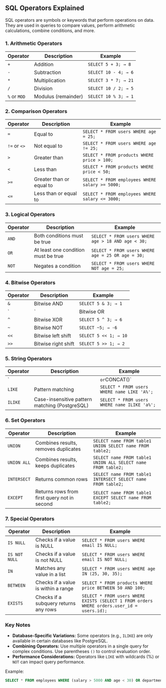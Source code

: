 ## SQL Operators Explained

SQL operators are symbols or keywords that perform operations on data. They are used in queries to compare values, perform arithmetic calculations, combine conditions, and more.

### 1. Arithmetic Operators
| Operator | Description | Example |
|----------|-------------|---------|
| `+` | Addition | `SELECT 5 + 3; → 8` |
| `-` | Subtraction | `SELECT 10 - 4; → 6` |
| `*` | Multiplication | `SELECT 3 * 7; → 21` |
| `/` | Division | `SELECT 10 / 2; → 5` |
| `%` or `MOD` | Modulus (remainder) | `SELECT 10 % 3; → 1` |

### 2. Comparison Operators
| Operator | Description | Example |
|----------|-------------|---------|
| `=` | Equal to | `SELECT * FROM users WHERE age = 25;` |
| `!=` or `<>` | Not equal to | `SELECT * FROM users WHERE age != 25;` |
| `>` | Greater than | `SELECT * FROM products WHERE price > 100;` |
| `<` | Less than | `SELECT * FROM products WHERE price < 50;` |
| `>=` | Greater than or equal to | `SELECT * FROM employees WHERE salary >= 5000;` |
| `<=` | Less than or equal to | `SELECT * FROM employees WHERE salary <= 3000;` |

### 3. Logical Operators
| Operator | Description | Example |
|----------|-------------|---------|
| `AND` | Both conditions must be true | `SELECT * FROM users WHERE age > 18 AND age < 30;` |
| `OR` | At least one condition must be true | `SELECT * FROM users WHERE age = 25 OR age = 30;` |
| `NOT` | Negates a condition | `SELECT * FROM users WHERE NOT age = 25;` |

### 4. Bitwise Operators
| Operator | Description | Example |
|----------|-------------|---------|
| `&` | Bitwise AND | `SELECT 5 & 3; → 1` |
| `|` | Bitwise OR | `SELECT 5 | 3; → 7` |
| `^` | Bitwise XOR | `SELECT 5 ^ 3; → 6` |
| `~` | Bitwise NOT | `SELECT ~5; → -6` |
| `<<` | Bitwise left shift | `SELECT 5 << 1; → 10` |
| `>>` | Bitwise right shift | `SELECT 5 >> 1; → 2` |

### 5. String Operators
| Operator | Description | Example |
|----------|-------------|---------|
| `||` or `CONCAT()` | Concatenation | `SELECT 'Hello' || ' World'; → Hello World` |
| `LIKE` | Pattern matching | `SELECT * FROM users WHERE name LIKE 'A%';` |
| `ILIKE` | Case-insensitive pattern matching (PostgreSQL) | `SELECT * FROM users WHERE name ILIKE 'a%';` |

### 6. Set Operators
| Operator | Description | Example |
|----------|-------------|---------|
| `UNION` | Combines results, removes duplicates | `SELECT name FROM table1 UNION SELECT name FROM table2;` |
| `UNION ALL` | Combines results, keeps duplicates | `SELECT name FROM table1 UNION ALL SELECT name FROM table2;` |
| `INTERSECT` | Returns common rows | `SELECT name FROM table1 INTERSECT SELECT name FROM table2;` |
| `EXCEPT` | Returns rows from first query not in second | `SELECT name FROM table1 EXCEPT SELECT name FROM table2;` |

### 7. Special Operators
| Operator | Description | Example |
|----------|-------------|---------|
| `IS NULL` | Checks if a value is NULL | `SELECT * FROM users WHERE email IS NULL;` |
| `IS NOT NULL` | Checks if a value is not NULL | `SELECT * FROM users WHERE email IS NOT NULL;` |
| `IN` | Matches any value in a list | `SELECT * FROM users WHERE age IN (25, 30, 35);` |
| `BETWEEN` | Checks if a value is within a range | `SELECT * FROM products WHERE price BETWEEN 50 AND 100;` |
| `EXISTS` | Checks if a subquery returns any rows | `SELECT * FROM users WHERE EXISTS (SELECT 1 FROM orders WHERE orders.user_id = users.id);` |

### Key Notes
- **Database-Specific Variations:** Some operators (e.g., `ILIKE`) are only available in certain databases like PostgreSQL.
- **Combining Operators:** Use multiple operators in a single query for complex conditions. Use parentheses `()` to control evaluation order.
- **Performance Considerations:** Operators like `LIKE` with wildcards (%) or `NOT` can impact query performance.

Example:
```sql
SELECT * FROM employees WHERE (salary > 5000 AND age < 30) OR department = 'HR';
```
